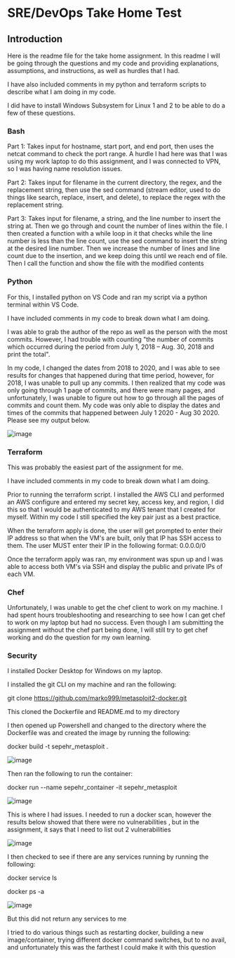 # SRE/DevOps Take Home Test

## Introduction

Here is the readme file for the take home assignment. In this readme I will be going through the questions and my code and providing explanations, assumptions, and instructions, as well as hurdles that I had. 

I have also included comments in my python and terraform scripts to describe what I am doing in my code.

I did have to install Windows Subsystem for Linux 1 and 2 to be able to do a few of these questions.

### Bash

Part 1: Takes input for hostname, start port, and end port, then uses the netcat command to check the port range. A hurdle I had here was that I was using my work laptop to do this assignment, and I was connected to VPN, so I was having name resolution issues.

Part 2: Takes input for filename in the current directory, the regex, and the replacement string, then use the sed command (stream editor, used to do things like search, replace, insert, and delete), to replace the regex with the replacement string.

Part 3: Takes input for filename, a string, and the line number to insert the string at. Then we go through and count the number of lines within the file. I then created a function with a while loop in it that checks while the line number is less than the line count, use the sed command to insert the string at the desired line number. Then we increase the number of lines and line count due to the insertion, and we keep doing this until we reach end of file. Then I call the function and show the file with the modified contents

### Python

For this, I installed python on VS Code and ran my script via a python terminal within VS Code.

I have included comments in my code to break down what I am doing.

I was able to grab the author of the repo as well as the person with the most commits. However, I had trouble with counting "the number of commits which occurred during the period from July 1, 2018 – Aug. 30, 2018 and print the total". 

In my code, I changed the dates from 2018 to 2020, and I was able to see results for changes that happened during that time period, however, for 2018, I was unable to pull up any commits. I then realized that my code was only going through 1 page of commits, and there were many pages, and unfortunately, I was unable to figure out how to go through all the pages of commits and count them. My code was only able to display the dates and times of the commits that happened between July 1 2020 - Aug 30 2020. Please see my output below.

![image](https://user-images.githubusercontent.com/81540260/114555696-cef34980-9c1c-11eb-8972-1fe0a104dfa3.png)

### Terraform

This was probably the easiest part of the assignment for me.

I have included comments in my code to break down what I am doing.

Prior to running the terraform script. I installed the AWS CLI and performed an AWS configure and entered my secret key, access key, and region, I did this so that I would be authenticated to my AWS tenant that I created for myself. Within my code I still specified the key pair just as a best practice.

When the terraform apply is done, the user will get prompted to enter their IP address so that when the VM's are built, only that IP has SSH access to them. The user MUST enter their IP in the following format: 0.0.0.0/0

Once the terraform apply was ran, my environment was spun up and I was able to access both VM's via SSH and display the public and private IPs of each VM.

### Chef

Unfortunately, I was unable to get the chef client to work on my machine. I had spent hours troubleshooting and researching to see how I can get chef to work on my laptop but had no success. Even though I am submitting the assignment without the chef part being done, I will still try to get chef working and do the question for my own learning.

### Security

I installed Docker Desktop for Windows on my laptop.

I installed the git CLI on my machine and ran the following:

git clone https://github.com/marko999/metasploit2-docker.git

This cloned the Dockerfile and README.md to my directory

I then opened up Powershell and changed to the directory where the Dockerfile was and created the image by running the following:

docker build -t sepehr_metasploit .

![image](https://user-images.githubusercontent.com/81540260/114559837-fd732380-9c20-11eb-8f12-2ee45c3b84da.png)

Then ran the following to run the container:

docker run --name sepehr_container -it sepehr_metasploit 

![image](https://user-images.githubusercontent.com/81540260/114564490-36ad9280-9c25-11eb-84c5-c45f4dbd9148.png)

This is where I had issues. I needed to run a docker scan, however the results below showed that there were no vulnerabilities
, but in the assignment, it says that I need to list out 2 vulnerabilities

![image](https://user-images.githubusercontent.com/81540260/114565137-d79c4d80-9c25-11eb-8aa6-9470334ce338.png)

I then checked to see if there are any services running by running the following:

docker service ls

docker ps -a

![image](https://user-images.githubusercontent.com/81540260/114565482-28ac4180-9c26-11eb-9666-d47c9019e5e6.png)

But this did not return any services to me

I tried to do various things such as restarting docker, building a new image/container, trying different docker command switches, but to no avail, and unfortunately this was the farthest I could make it with this question





